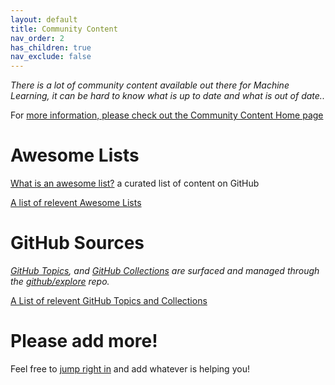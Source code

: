```yaml
---
layout: default
title: Community Content
nav_order: 2
has_children: true
nav_exclude: false
---
```


_There is a lot of community content available out there for Machine Learning, it can be hard to know what is up to date and what is out of date.._

For [more information, please check out the Community Content Home page](docs/CommunityContent/Home.md)

# Awesome Lists

[What is an awesome list?](https://github.com/sindresorhus/awesome/blob/master/awesome.md) a curated list of content on GitHub

[A list of relevent Awesome Lists](/docs/CommunityContent/AwesomeLists.md)

# GitHub Sources

_[GitHub Topics](https://github.com/topics), and [GitHub Collections](https://github.com/collections) are surfaced and managed through the [github/explore](https://github.com/github/explore) repo._

[A List of relevent GitHub Topics and Collections](/docs/CommunityContent/Topics.md)

# Please add more!

Feel free to [jump right in](https://github.com/ImageLearning/ImageLearning.Community/blob/master/docs/CommunityContent/Home.md) and add whatever is helping you!
